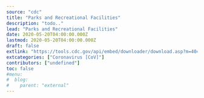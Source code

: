 ```yaml
---
source: "cdc"
title: "Parks and Recreational Facilities"
description: "todo.."
lead: "Parks and Recreational Facilities"
date: 2020-05-20T04:00:00.000Z
lastmod: 2020-05-20T04:00:00.000Z
draft: false
extlink: "https://tools.cdc.gov/api/embed/downloader/download.asp?m=404952&c=407490"
extcategories: ["Coronavirus [CoV]"]
contributors: ["undefined"]
toc: false
#menu:
#  blog:
#    parent: "external"
---
```

